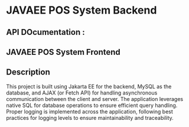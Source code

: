 # JAVAEE POS System Backend
## API DOcumentation :

## JAVAEE POS System Frontend 

## Description
This project is built using Jakarta EE for the backend, MySQL as the database, and AJAX (or Fetch API) for handling asynchronous communication between the client and server. The application leverages native SQL for database operations to ensure efficient query handling. Proper logging is implemented across the application, following best practices for logging levels to ensure maintainability and traceability.
